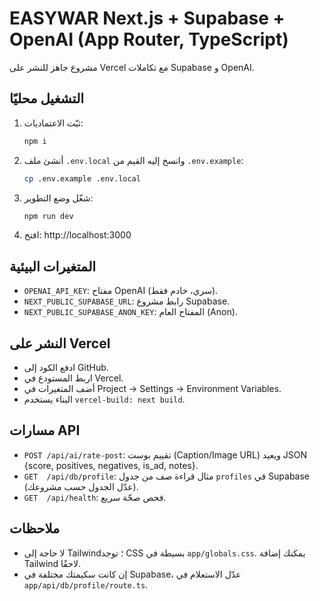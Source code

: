 # EASYWAR Next.js + Supabase + OpenAI (App Router, TypeScript)

مشروع جاهز للنشر على Vercel مع تكاملات Supabase و OpenAI.

## التشغيل محليًا
1. ثبّت الاعتماديات:
   ```bash
   npm i
   ```
2. أنشئ ملف `.env.local` وانسخ إليه القيم من `.env.example`:
   ```bash
   cp .env.example .env.local
   ```
3. شغّل وضع التطوير:
   ```bash
   npm run dev
   ```
4. افتح: http://localhost:3000

## المتغيرات البيئية
- `OPENAI_API_KEY`: مفتاح OpenAI (سري، خادم فقط).
- `NEXT_PUBLIC_SUPABASE_URL`: رابط مشروع Supabase.
- `NEXT_PUBLIC_SUPABASE_ANON_KEY`: المفتاح العام (Anon).

## النشر على Vercel
- ادفع الكود إلى GitHub.
- اربط المستودع في Vercel.
- أضف المتغيرات في Project → Settings → Environment Variables.
- البناء يستخدم `vercel-build: next build`.

## مسارات API
- `POST /api/ai/rate-post`: تقييم بوست (Caption/Image URL) ويعيد JSON {score, positives, negatives, is_ad, notes}.
- `GET  /api/db/profile`: مثال قراءة صف من جدول `profiles` في Supabase (عدّل الجدول حسب مشروعك).
- `GET  /api/health`: فحص صحّة سريع.

## ملاحظات
- لا حاجة إلى Tailwind؛ توجد CSS بسيطة في `app/globals.css`. يمكنك إضافة Tailwind لاحقًا.
- إن كانت سكيمتك مختلفة في Supabase، عدّل الاستعلام في `app/api/db/profile/route.ts`.
